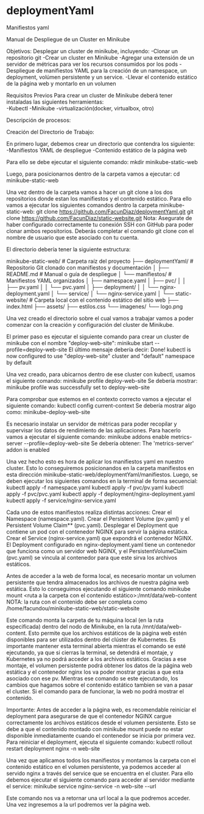 # deploymentYaml
Manifiestos yaml

Manual de Despliegue de un Cluster en Minikube

Objetivos: 
Desplegar un cluster de minikube, incluyendo: 
-Clonar un repositorio git 
-Crear un cluster en Minikube
-Agregar una extensión de un servidor de métricas para ver los recursos consumidos por los pods 
-Despliegue de manifiestos YAML para la creación de un namespace, un deployment, volúmen persistente y un service.
-Llevar el contenido estático de la página web y montarlo en un volumen

Requisitos Previos
Para crear un cluster de Minikube deberá tener instaladas las siguientes herramientas:  
-Kubectl 
-Minikube 
-virtualización(docker, virtualbox, otro) 

Descripción de procesos: 

Creación del Directorio de Trabajo: 

En primero lugar, debemos crear un directorio que contendra los siguiente: 
-Manifiestos YAML de despliegue 
-Contenido estático de la página web

Para ello se debe ejecutar el siguiente comando: 
mkdir minikube-static-web 

Luego, para posicionarnos dentro de la carpeta vamos a ejecutar: 
cd minikube-static-web 

Una vez dentro de la carpeta vamos a hacer un git clone a los dos repositorios donde estan los manifiestos y el contenido estático. Para ello vamos a ejecutar los siguientes comandos dentro la carpeta minikube-static-web:
git clone https://github.com/FacunDiaz/deploymentYaml.git
git clone https://github.com/FacunDiaz/static-website.git
Nota: Asegurate de haber configurado correctamente tu conexión SSH con GitHub para poder clonar ambos repositorios. Deberás completar el comando git clone con el nombre de usuario que este asociado con tu cuenta. 

El directorio debería tener la siguiente estructura: 

minikube-static-web/                  # Carpeta raíz del proyecto
├── deploymentYaml/               # Repositorio Git clonado con manifiestos y documentación
│   ├── README.md                 # Manual o guía de despliegue
│   └── manifiestos/              # Manifiestos YAML organizados
│       ├── namespace.yaml
│       ├── pvc/
│       │   ├── pv.yaml
│       │   └── pvc.yaml
│       ├── deployment/
│       │   └── nginx-deployment.yaml
│       └── service/
│           └── nginx-service.yaml
│
└── static-website/                  # Carpeta local con el contenido estático del sitio web
    ├── index.html
    ├── assets/
    ├── estilos.css
    └── imagenes/
        └── logo.png

Una vez creado el directorio sobre el cual vamos a trabajar vamos a poder comenzar con la creación y configuración del cluster de Minikube.   

El primer paso es ejecutar el siguiente comando para crear un cluster de minikube con el nombre "deploy-web-site": 
minikube start --profile=deploy-web-site
El último mensaje debería decir: 
Done! kubectl is now configured to use "deploy-web-site" cluster and "default" namespace by default  

Una vez creado, para ubicarnos dentro de ese cluster con kubectl, usamos el siguiente comando: 
minikube profile deploy-web-site
Se debería mostrar: minikube profile was successfully set to deploy-web-site

Para comprobar que estemos en el contexto correcto vamos a ejecutar el siguiente comando: 
kubectl config current-context
Se debería mostrar algo como: minikube-deploy-web-site

Es necesario instalar un servidor de métricas para poder recopilar y supervisar los datos de rendimiento de las aplicaciones. Para hacerlo vamos a ejecutar el siguiente comando: 
minikube addons enable metrics-server --profile=deploy-web-site
Se debería obtener: The 'metrics-server' addon is enabled


Una vez hecho esto es hora de aplicar los manifiestos yaml en nuestro cluster. Esto lo conseguiremos posicionandos en la carpeta manifiestos en esta dirección minikube-static-web/deploymentYaml/manifiestos. Luego, se deben ejecutar los siguientes comandos en la terminal de forma secuencial: 
kubectl apply -f namespace.yaml
kubectl apply -f pvc/pv.yaml
kubectl apply -f pvc/pvc.yaml
kubectl apply -f deployment/nginx-deployment.yaml
kubectl apply -f service/nginx-service.yaml

Cada uno de estos manifiestos realiza distintas acciones: 
    Crear el Namespace (namespace.yaml).
    Crear el Persistent Volume (pv.yaml) y el Persistent Volume Claim** (pvc.yaml).
    Desplegar el Deployment que contiene un pod con el contenedor NGINX para servir la página estática.
    Crear el Service (nginx-service.yaml) que expondrá el contenedor NGINX.
El Deployment configurado en nginx-deployment.yaml tiene un contenedor que funciona como un servidor web NGINX, y el PersistentVolumeClaim (pvc.yaml) se vincula al contenedor para que este sirva los archivos estáticos.

Antes de acceder a la web de forma local, es necesario montar un volumen persistente que tendra almacenados los archivos de nuestra página web estática. Esto lo conseguimos ejecutando el siguiente comando 
minikube mount <ruta a la carpeta con el contenido estático>:/mnt/data/web-content
NOTA: la ruta con el contenido debe ser completa como /home/facundou/minikube-static-web/static-website

Este comando monta la carpeta de tu máquina local (en la ruta especificada) dentro del nodo de Minikube, en la ruta /mnt/data/web-content. Esto permite que los archivos estáticos de la página web estén disponibles para ser utilizados dentro del clúster de Kubernetes. Es importante mantener esta terminal abierta mientras el comando se esté ejecutando, ya que si cierras la terminal, se detendrá el montaje, y Kubernetes ya no podrá acceder a los archivos estáticos.
Gracias a ese montaje, el volumen persistente podrá obtener los datos de la página web estática y el contenedor nginx los va poder mostrar gracias a que esta asociado con ese pv. 
Mientras ese comando se este ejecutando, los cambios que hagamos sobre el contenido estático tambien se van a pasar el cluster. Si el comando para de funcionar, la web no podrá mostrar el contenido. 

Importante:
Antes de acceder a la página web, es recomendable reiniciar el deployment para asegurarse de que el contenedor NGINX cargue correctamente los archivos estáticos desde el volumen persistente.
Esto se debe a que el contenido montado con minikube mount puede no estar disponible inmediatamente cuando el contenedor se inicia por primera vez.
Para reiniciar el deployment, ejecuta el siguiente comando:
kubectl rollout restart deployment nginx -n web-site

Una vez que aplicamos todos los manifiestos y montamos la carpeta con el contenido estático en el volumen persistente, ya podemos acceder al servido nginx a través del service que se encuentra en el cluster. 
Para ello debemos ejecutar el siguiente comando para acceder al servidor mediante el service: 
minikube service nginx-service -n web-site --url

Este comando nos va a retornar una url local a la que podremos acceder. Una vez ingresemos a la url podremos ver la página web. 
